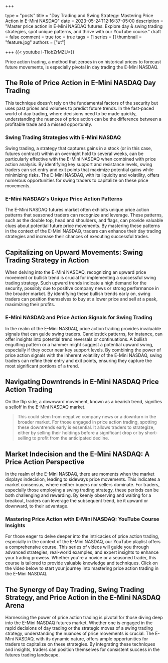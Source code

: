 +++

type = "posts"
title = "Day Trading and Swing Strategy: Mastering Price Action in E-Mini NASDAQ"
date =  2023-05-24T12:16:37-05:00
description = "Master price action in E-Mini NASDAQ futures. Explore day & swing trading strategies, spot unique patterns, and thrive with our YouTube course."
draft = false
comment = true
toc = true
tags = []
series = []
thumbnail = "feature.jpg"
authors = ["ut"]

+++
{{< youtube i-TIobZrMZU>}}

Price action trading, a method that zeroes in on historical prices to forecast future movements, is especially pivotal in day trading the E-Mini NASDAQ.

## The Role of Price Action in E-Mini NASDAQ Day Trading

 This technique doesn't rely on the fundamental factors of the security but uses past prices and volumes to predict future trends. In the fast-paced world of day trading, where decisions need to be made quickly, understanding the nuances of price action can be the difference between a profitable trade and a missed opportunity.

### Swing Trading Strategies with E-Mini NASDAQ

Swing trading, a strategy that captures gains in a stock (or in this case, futures contract) within an overnight hold to several weeks, can be particularly effective with the E-Mini NASDAQ when combined with price action analysis. By identifying key support and resistance levels, swing traders can set entry and exit points that maximize potential gains while minimizing risks. The E-Mini NASDAQ, with its liquidity and volatility, offers numerous opportunities for swing traders to capitalize on these price movements.

### E-Mini NASDAQ's Unique Price Action Patterns

The E-Mini NASDAQ futures market often exhibits unique price action patterns that seasoned traders can recognize and leverage. These patterns, such as the double top, head and shoulders, and flags, can provide valuable clues about potential future price movements. By mastering these patterns in the context of the E-Mini NASDAQ, traders can enhance their day trading strategies and increase their chances of executing successful trades.

## Capitalizing on Upward Movements: Swing Trading Strategy in Action

When delving into the E-Mini NASDAQ, recognizing an upward price movement or bullish trend is crucial for implementing a successful swing trading strategy. Such upward trends indicate a high demand for the security, possibly due to positive company news or strong performance in the broader market. By identifying these bullish trends early on, swing traders can position themselves to buy at a lower price and sell at a peak, maximizing their profits.

### E-Mini NASDAQ and Price Action Signals for Swing Trading

In the realm of the E-Mini NASDAQ, price action trading provides invaluable signals that can guide swing traders. Candlestick patterns, for instance, can offer insights into potential trend reversals or continuations. A bullish engulfing pattern or a hammer might suggest a potential upward swing, especially if they occur near key support levels. By combining the power of price action signals with the inherent volatility of the E-Mini NASDAQ, swing traders can refine their entry and exit points, ensuring they capture the most significant portions of a trend.

## Navigating Downtrends in E-Mini NASDAQ Price Action Trading
On the flip side, a downward movement, known as a bearish trend, signifies a selloff in the E-Mini NASDAQ market. 

> This could stem from negative company news or a downturn in the broader market. For those engaged in price action trading, spotting these downtrends early is essential. It allows traders to strategize, either by selling their holdings before a significant drop or by short-selling to profit from the anticipated decline.

## Market Indecision and the E-Mini NASDAQ: A Price Action Perspective
In the realm of the E-Mini NASDAQ, there are moments when the market displays indecision, leading to sideways price movements. This indicates a market consensus, where neither buyers nor sellers dominate. For traders, especially those employing a swing trading strategy, these periods can be both challenging and rewarding. By keenly observing and waiting for a breakout, traders can leverage the subsequent trend, be it upward or downward, to their advantage.

### Mastering Price Action with E-Mini NASDAQ: YouTube Course Insights

For those eager to delve deeper into the intricacies of price action trading, especially in the context of the E-Mini NASDAQ, our YouTube playlist offers a comprehensive course. This series of videos will guide you through advanced strategies, real-world examples, and expert insights to enhance your trading prowess. Whether you're a novice or a seasoned trader, this course is tailored to provide valuable knowledge and techniques. Click on the video below to start your journey into mastering price action trading in the E-Mini NASDAQ.

<!-- {{< youtubepl PL9uZis3GV47y7TLze8LVOLi1nwMxyWB8f >}} -->

## The Synergy of Day Trading, Swing Trading Strategy, and Price Action in the E-Mini NASDAQ Arena

Harnessing the power of price action trading is pivotal for those diving deep into the E-Mini NASDAQ futures market. Whether one is engaged in the rapid decisions of day trading or the strategic moves of a swing trading strategy, understanding the nuances of price movements is crucial. The E-Mini NASDAQ, with its dynamic nature, offers ample opportunities for traders to capitalize on these strategies. By integrating these techniques and insights, traders can position themselves for consistent success in the futures trading landscape.

